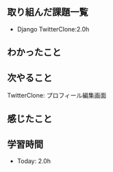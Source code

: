 ## 取り組んだ課題一覧
- Django TwitterClone:2.0h

## わかったこと

## 次やること
TwitterClone: プロフィール編集画面 

## 感じたこと

## 学習時間
- Today: 2.0h